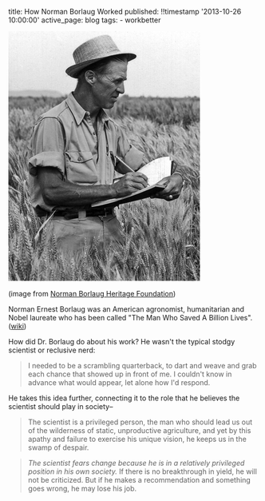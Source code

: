 title: How Norman Borlaug Worked
published: !!timestamp '2013-10-26 10:00:00'
active_page: blog
tags:
    - workbetter

![Borlaug in a field](/static/images/20131026-borlaug.gif)

(image from [Norman Borlaug Heritage Foundation](http://www.normanborlaug.org/)) 

Norman Ernest Borlaug was an American agronomist, humanitarian and Nobel laureate who has been called "The Man Who Saved A Billion Lives". ([wiki](http://en.wikipedia.org/wiki/Norman_Borlaug))

How did Dr. Borlaug do about his work? He wasn't the typical stodgy scientist or reclusive nerd:

> I needed to be a scrambling quarterback, to dart and weave and grab each chance that showed up in front of me. I couldn't know in advance what would appear, let alone how I'd respond.

He takes this idea further, connecting it to the role that he believes the scientist should play in society–

> The scientist is a privileged person, the man who should lead us out of the wilderness of static, unproductive agriculture, and yet by this apathy and failure to exercise his unique vision, he keeps us in the swamp of despair.

> *The scientist fears change because he is in a relatively privileged position in his own society.* If there is no breakthrough in yield, he will not be criticized. But if he makes a recommendation and something goes wrong, he may lose his job.

